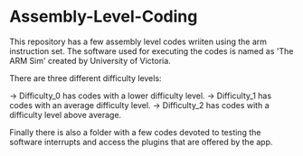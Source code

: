 # Assembly-Level-Coding

This repository has a few assembly level codes wriiten using the arm instruction set.
The software used for executing the codes is named as 'The ARM Sim' created by University of Victoria.

There are three different difficulty levels:

  -> Difficulty_0 has codes with a lower difficulty level.
  -> Difficulty_1 has codes with an average difficulty level.
  -> Difficulty_2 has codes with a difficulty level above average.
  
Finally there is also a folder with a few codes devoted to testing the software interrupts and access the 
plugins that are offered by the app.
